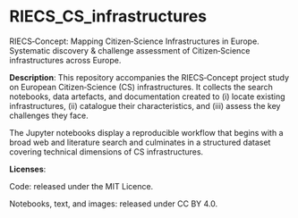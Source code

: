 # RIECS_CS_infrastructures

RIECS‑Concept: Mapping Citizen‑Science Infrastructures in Europe. Systematic discovery & challenge assessment of Citizen‑Science infrastructures across Europe.

**Description**: This repository accompanies the RIECS‑Concept project study on European Citizen‑Science (CS) infrastructures. It collects the search notebooks, data artefacts, and documentation created to (i) locate existing infrastructures, (ii) catalogue their characteristics, and (iii) assess the key challenges they face.

The Jupyter notebooks display a reproducible workflow that begins with a broad web and literature search and culminates in a structured dataset covering technical dimensions of CS infrastructures.

**Licenses**:

Code: released under the MIT Licence.

Notebooks, text, and images: released under CC BY 4.0.

